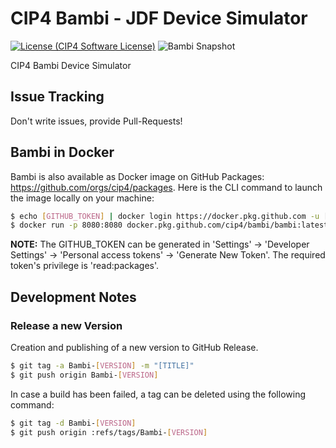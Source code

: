 # CIP4 Bambi - JDF Device Simulator
[![License (CIP4 Software License)](https://img.shields.io/badge/license-CIP4%20Software%20License-blue)](https://github.com/cip4/xJdfLib/blob/master/LICENSE.md)   ![Bambi Snapshot](https://github.com/cip4/Bambi/workflows/Bambi%20Snapshot/badge.svg)

CIP4 Bambi Device Simulator



## Issue Tracking
Don't write issues, provide Pull-Requests!



## Bambi in Docker
Bambi is also available as Docker image on GitHub Packages: https://github.com/orgs/cip4/packages. Here is the CLI command to launch the image locally on your machine:

```bash
$ echo [GITHUB_TOKEN] | docker login https://docker.pkg.github.com -u [GITHUB USER]
$ docker run -p 8080:8080 docker.pkg.github.com/cip4/bambi/bambi:latest
```

**NOTE:** The GITHUB_TOKEN can be generated in 'Settings' -> 'Developer Settings' -> 'Personal access tokens' -> 'Generate New Token'. The required token's privilege is 'read:packages'.  



## Development Notes
### Release a new Version
Creation and publishing of a new version to GitHub Release.

```bash
$ git tag -a Bambi-[VERSION] -m "[TITLE]"
$ git push origin Bambi-[VERSION]
```

In case a build has been failed, a tag can be deleted using the following command:
```bash
$ git tag -d Bambi-[VERSION]
$ git push origin :refs/tags/Bambi-[VERSION]
```
